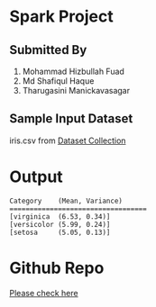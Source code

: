 # Spark Project
## Submitted By
1. Mohammad Hizbullah Fuad
2. Md Shafiqul Haque
3. Tharugasini Manickavasagar

## Sample Input Dataset
iris.csv from [Dataset Collection](https://vincentarelbundock.github.io/Rdatasets/datasets.html)

# Output


    Category 	(Mean, Variance)
    ==================================
    [virginica	(6.53, 0.34)]
    [versicolor	(5.99, 0.24)]
    [setosa		(5.05, 0.13)]

# Github Repo
[Please check here](https://github.com/fuadmiu/spark-project)
